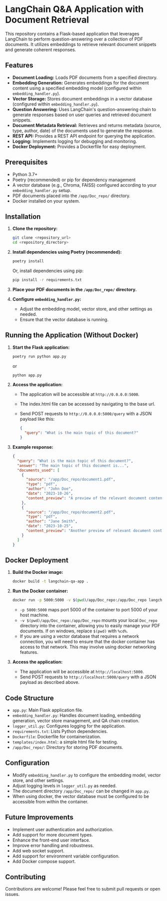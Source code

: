# LangChain Q&A Application with Document Retrieval

This repository contains a Flask-based application that leverages LangChain to perform question-answering over a collection of PDF documents. It utilizes embeddings to retrieve relevant document snippets and generate coherent responses.

## Features

* **Document Loading:** Loads PDF documents from a specified directory.
* **Embedding Generation:** Generates embeddings for the document content using a specified embedding model (configured within `embedding_handler.py`).
* **Vector Storage:** Stores document embeddings in a vector database (configured within `embedding_handler.py`).
* **Question Answering:** Uses LangChain's question-answering chain to generate responses based on user queries and retrieved document snippets.
* **Document Metadata Retrieval:** Retrieves and returns metadata (source, type, author, date) of the documents used to generate the response.
* **REST API:** Provides a REST API endpoint for querying the application.
* **Logging:** Implements logging for debugging and monitoring.
* **Docker Deployment:** Provides a Dockerfile for easy deployment.

## Prerequisites

* Python 3.7+
* Poetry (recommended) or pip for dependency management
* A vector database (e.g., Chroma, FAISS) configured according to your `embedding_handler.py` setup.
* PDF documents placed into the `/app/Doc_repo/` directory.
* Docker installed on your system.

## Installation

1.  **Clone the repository:**

    ```bash
    git clone <repository_url>
    cd <repository_directory>
    ```

2.  **Install dependencies using Poetry (recommended):**

    ```bash
    poetry install
    ```

    Or, install dependencies using pip:

    ```bash
    pip install -r requirements.txt
    ```

3.  **Place your PDF documents in the `/app/Doc_repo/` directory.**

4.  **Configure `embedding_handler.py`:**
    * Adjust the embedding model, vector store, and other settings as needed.
    * Ensure that the vector database is running.

## Running the Application (Without Docker)

1.  **Start the Flask application:**

    ```bash
    poetry run python app.py
    ```

    or

    ```bash
    python app.py
    ```

2.  **Access the application:**

    * The application will be accessible at `http://0.0.0.0:5000`.
    * The index.html file can be accessed by navigating to the base url.
    * Send POST requests to `http://0.0.0.0:5000/query` with a JSON payload like this:

        ```json
        {
          "query": "What is the main topic of this document?"
        }
        ```

3.  **Example response:**

    ```json
    {
      "query": "What is the main topic of this document?",
      "answer": "The main topic of this document is...",
      "documents_used": [
        {
          "source": "/app/Doc_repo/document1.pdf",
          "type": "pdf",
          "author": "John Doe",
          "date": "2023-10-26",
          "content_preview": "A preview of the relevant document content..."
        },
        {
          "source": "/app/Doc_repo/document2.pdf",
          "type": "pdf",
          "author": "Jane Smith",
          "date": "2023-10-25",
          "content_preview": "Another preview of relevant document content..."
        }
      ]
    }
    ```

## Docker Deployment

1.  **Build the Docker image:**

    ```bash
    docker build -t langchain-qa-app .
    ```

2.  **Run the Docker container:**

    ```bash
    docker run -p 5000:5000 -v $(pwd)/app/Doc_repo:/app/Doc_repo langchain-qa-app
    ```

    * `-p 5000:5000` maps port 5000 of the container to port 5000 of your host machine.
    * `-v $(pwd)/app/Doc_repo:/app/Doc_repo` mounts your local `Doc_repo` directory into the container, allowing you to easily manage your PDF documents. If on windows, replace `$(pwd)` with `%cd%`.
    * If you are using a vector database that requires a network connection, you will need to ensure that the docker container has access to that network. This may involve using docker networking features.

3.  **Access the application:**

    * The application will be accessible at `http://localhost:5000`.
    * Send POST requests to `http://localhost:5000/query` with a JSON payload as described above.

## Code Structure

* `app.py`: Main Flask application file.
* `embedding_handler.py`: Handles document loading, embedding generation, vector store management, and QA chain creation.
* `logger_util.py`: Configures logging for the application.
* `requirements.txt`: Lists Python dependencies.
* `Dockerfile`: Dockerfile for containerization.
* `templates/index.html`: a simple html file for testing.
* `/app/Doc_repo/`: Directory for storing PDF documents.

## Configuration

* Modify `embedding_handler.py` to configure the embedding model, vector store, and other settings.
* Adjust logging levels in `logger_util.py` as needed.
* The document directory `/app/Doc_repo/` can be changed in `app.py`.
* When using docker, the vector database must be configured to be accessible from within the container.

## Future Improvements

* Implement user authentication and authorization.
* Add support for more document types.
* Enhance the front-end user interface.
* Improve error handling and robustness.
* Add web socket support.
* Add support for environment variable configuration.
* Add Docker compose support.

## Contributing

Contributions are welcome! Please feel free to submit pull requests or open issues.
